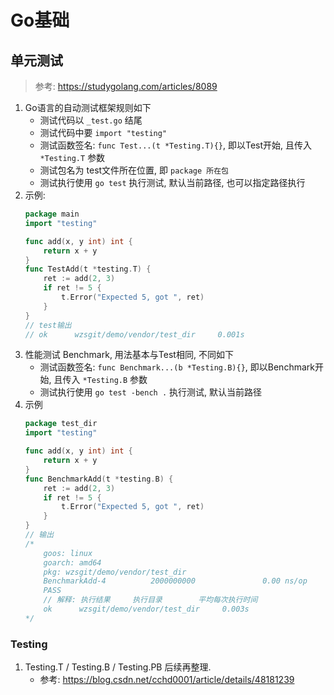 # Go基础
## 单元测试
> 参考: https://studygolang.com/articles/8089

1. Go语言的自动测试框架规则如下
    - 测试代码以 `_test.go` 结尾
    - 测试代码中要 `import "testing"`
    - 测试函数签名: `func Test...(t *Testing.T){}`, 即以Test开始, 且传入 `*Testing.T` 参数
    - 测试包名为 test文件所在位置, 即 `package 所在包`
    - 测试执行使用 `go test` 执行测试, 默认当前路径, 也可以指定路径执行
1. 示例:
    ```Go
    package main
    import "testing"
    
    func add(x, y int) int {
        return x + y
    }
    func TestAdd(t *testing.T) {
        ret := add(2, 3)
        if ret != 5 {
            t.Error("Expected 5, got ", ret)
        }
    }
    // test输出
    // ok      wzsgit/demo/vendor/test_dir     0.001s
    ```
2. 性能测试 Benchmark, 用法基本与Test相同, 不同如下
    - 测试函数签名: `func Benchmark...(b *Testing.B){}`, 即以Benchmark开始, 且传入 `*Testing.B` 参数
    - 测试执行使用 `go test -bench .` 执行测试, 默认当前路径
2. 示例
    ```Go
    package test_dir
    import "testing"

    func add(x, y int) int {
        return x + y
    }
    func BenchmarkAdd(t *testing.B) {
        ret := add(2, 3)
        if ret != 5 {
            t.Error("Expected 5, got ", ret)
        }
    }
    // 输出
    /*
        goos: linux
        goarch: amd64
        pkg: wzsgit/demo/vendor/test_dir
        BenchmarkAdd-4          2000000000               0.00 ns/op
        PASS
        // 解释: 执行结果     执行目录        平均每次执行时间
        ok      wzsgit/demo/vendor/test_dir     0.003s
    */
    ```
### Testing
1. Testing.T / Testing.B / Testing.PB 后续再整理.
    - 参考: https://blog.csdn.net/cchd0001/article/details/48181239